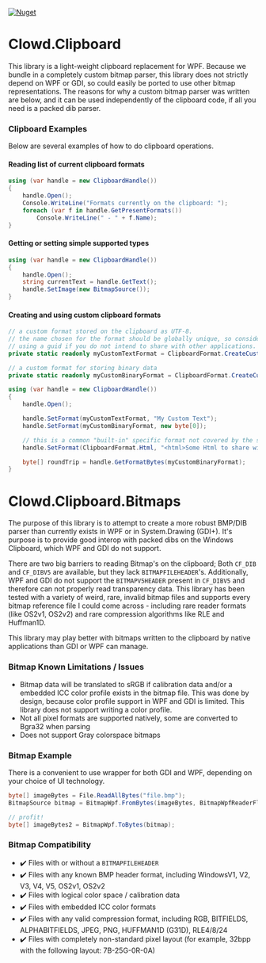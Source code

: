 [![Nuget](https://img.shields.io/nuget/v/Clowd.Clipboard?style=flat-square)](https://www.nuget.org/packages/Clowd.Clipboard/)

# Clowd.Clipboard
This library is a light-weight clipboard replacement for WPF. Because we bundle in a completely custom bitmap parser, this library does not strictly depend on WPF or GDI, so could easily be ported to use other bitmap representations. The reasons for why a custom bitmap parser was written are below, and it can be used independently of the clipboard code, if all you need is a packed dib parser.

### Clipboard Examples
Below are several examples of how to do clipboard operations.

#### Reading list of current clipboard formats

```cs
using (var handle = new ClipboardHandle())
{
    handle.Open();
    Console.WriteLine("Formats currently on the clipboard: ");
    foreach (var f in handle.GetPresentFormats())
        Console.WriteLine(" - " + f.Name);
}
```

#### Getting or setting simple supported types

```cs
using (var handle = new ClipboardHandle())
{
    handle.Open();
    string currentText = handle.GetText();
    handle.SetImage(new BitmapSource());
}
```

#### Creating and using custom clipboard formats

```cs
// a custom format stored on the clipboard as UTF-8. 
// the name chosen for the format should be globally unique, so consider
// using a guid if you do not intend to share with other applications.
private static readonly myCustomTextFormat = ClipboardFormat.CreateCustomFormat("MyAppString", new TextUtf8());

// a custom format for storing binary data
private static readonly myCustomBinaryFormat = ClipboardFormat.CreateCustomFormat("MyAppBytes");

using (var handle = new ClipboardHandle())
{
    handle.Open();

    handle.SetFormat(myCustomTextFormat, "My Custom Text");
    handle.SetFormat(myCustomBinaryFormat, new byte[0]);

    // this is a common "built-in" specific format not covered by the simple functions such as "GetText".
    handle.SetFormat(ClipboardFormat.Html, "<html>Some Html to share with other applications</html>");

    byte[] roundTrip = handle.GetFormatBytes(myCustomBinaryFormat);
}
```

# Clowd.Clipboard.Bitmaps
The purpose of this library is to attempt to create a more robust BMP/DIB parser than currently exists in WPF or in System.Drawing (GDI+). It's purpose is to provide good interop with packed dibs on the Windows Clipboard, which WPF and GDI do not support.

There are two big barriers to reading Bitmap's on the clipboard; Both `CF_DIB` and `CF_DIBV5` are available, but they lack `BITMAPFILEHEADER`'s. Additionally, WPF and GDI do not support the `BITMAPV5HEADER` present in `CF_DIBV5` and therefore can not properly read transparency data. This library has been tested with a variety of weird, rare, invalid bitmap files and supports every bitmap reference file I could come across - including rare reader formats (like OS2v1, OS2v2) and rare compression algorithms like RLE and Huffman1D.

This library may play better with bitmaps written to the clipboard by native applications than GDI or WPF can manage.

### Bitmap Known Limitations / Issues
 - Bitmap data will be translated to sRGB if calibration data and/or a embedded ICC color profile exists in the bitmap file. This was done by design, because color profile support in WPF and GDI is limited. This library does not support writing a color profile.
 - Not all pixel formats are supported natively, some are converted to Bgra32 when parsing
 - Does not support Gray colorspace bitmaps

### Bitmap Example
There is a convenient to use wrapper for both GDI and WPF, depending on your choice of UI technology.
```cs
byte[] imageBytes = File.ReadAllBytes("file.bmp");
BitmapSource bitmap = BitmapWpf.FromBytes(imageBytes, BitmapWpfReaderFlags.PreserveInvalidAlphaChannel);

// profit!
byte[] imageBytes2 = BitmapWpf.ToBytes(bitmap);
```

### Bitmap Compatibility

 - :heavy_check_mark: Files with or without a `BITMAPFILEHEADER`
 - :heavy_check_mark: Files with any known BMP header format, including WindowsV1, V2, V3, V4, V5, OS2v1, OS2v2
 - :heavy_check_mark: Files with logical color space / calibration data
 - :heavy_check_mark: Files with embedded ICC color formats
 - :heavy_check_mark: Files with any valid compression format, including RGB, BITFIELDS, ALPHABITFIELDS, JPEG, PNG, HUFFMAN1D (G31D), RLE4/8/24
 - :heavy_check_mark: Files with completely non-standard pixel layout (for example, 32bpp with the following layout: 7B-25G-0R-0A)
